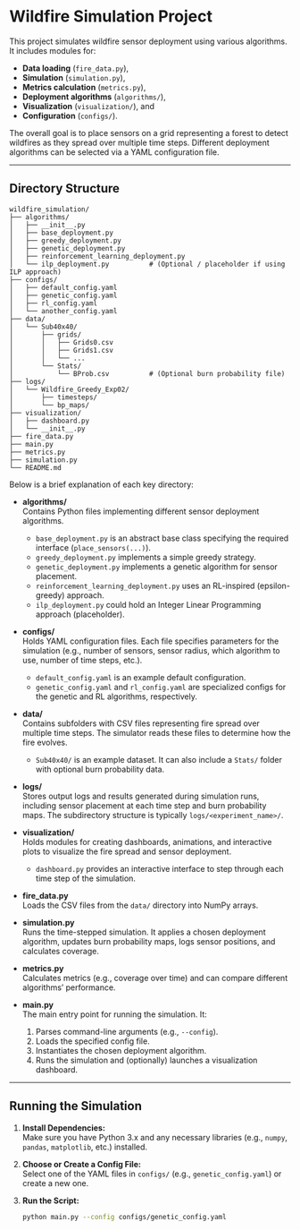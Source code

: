 # Wildfire Simulation Project

This project simulates wildfire sensor deployment using various algorithms. It includes modules for:
- **Data loading** (`fire_data.py`),
- **Simulation** (`simulation.py`),
- **Metrics calculation** (`metrics.py`),
- **Deployment algorithms** (`algorithms/`),
- **Visualization** (`visualization/`), and
- **Configuration** (`configs/`).

The overall goal is to place sensors on a grid representing a forest to detect wildfires as they spread over multiple time steps. Different deployment algorithms can be selected via a YAML configuration file.

---

## Directory Structure
```
wildfire_simulation/
├── algorithms/
│   ├── __init__.py
│   ├── base_deployment.py
│   ├── greedy_deployment.py
│   ├── genetic_deployment.py
│   ├── reinforcement_learning_deployment.py
│   └── ilp_deployment.py          # (Optional / placeholder if using ILP approach)
├── configs/
│   ├── default_config.yaml
│   ├── genetic_config.yaml
│   ├── rl_config.yaml
│   └── another_config.yaml
├── data/
│   └── Sub40x40/
│       ├── grids/
│       │   ├── Grids0.csv
│       │   ├── Grids1.csv
│       │   └── ...
│       └── Stats/
│           └── BProb.csv          # (Optional burn probability file)
├── logs/
│   └── Wildfire_Greedy_Exp02/
│       ├── timesteps/
│       └── bp_maps/
├── visualization/
│   ├── dashboard.py
│   └── __init__.py
├── fire_data.py
├── main.py
├── metrics.py
├── simulation.py
└── README.md
```

Below is a brief explanation of each key directory:

- **algorithms/**  
  Contains Python files implementing different sensor deployment algorithms.  
  - `base_deployment.py` is an abstract base class specifying the required interface (`place_sensors(...)`).  
  - `greedy_deployment.py` implements a simple greedy strategy.  
  - `genetic_deployment.py` implements a genetic algorithm for sensor placement.  
  - `reinforcement_learning_deployment.py` uses an RL-inspired (epsilon-greedy) approach.  
  - `ilp_deployment.py` could hold an Integer Linear Programming approach (placeholder).

- **configs/**  
  Holds YAML configuration files. Each file specifies parameters for the simulation (e.g., number of sensors, sensor radius, which algorithm to use, number of time steps, etc.).  
  - `default_config.yaml` is an example default configuration.  
  - `genetic_config.yaml` and `rl_config.yaml` are specialized configs for the genetic and RL algorithms, respectively.  

- **data/**  
  Contains subfolders with CSV files representing fire spread over multiple time steps. The simulator reads these files to determine how the fire evolves.  
  - `Sub40x40/` is an example dataset. It can also include a `Stats/` folder with optional burn probability data.

- **logs/**  
  Stores output logs and results generated during simulation runs, including sensor placement at each time step and burn probability maps. The subdirectory structure is typically `logs/<experiment_name>/`.

- **visualization/**  
  Holds modules for creating dashboards, animations, and interactive plots to visualize the fire spread and sensor deployment.  
  - `dashboard.py` provides an interactive interface to step through each time step of the simulation.

- **fire_data.py**  
  Loads the CSV files from the `data/` directory into NumPy arrays.

- **simulation.py**  
  Runs the time-stepped simulation. It applies a chosen deployment algorithm, updates burn probability maps, logs sensor positions, and calculates coverage.

- **metrics.py**  
  Calculates metrics (e.g., coverage over time) and can compare different algorithms’ performance.

- **main.py**  
  The main entry point for running the simulation. It:
  1. Parses command-line arguments (e.g., `--config`).
  2. Loads the specified config file.
  3. Instantiates the chosen deployment algorithm.
  4. Runs the simulation and (optionally) launches a visualization dashboard.

---

## Running the Simulation

1. **Install Dependencies:**  
   Make sure you have Python 3.x and any necessary libraries (e.g., `numpy`, `pandas`, `matplotlib`, etc.) installed.

2. **Choose or Create a Config File:**  
   Select one of the YAML files in `configs/` (e.g., `genetic_config.yaml`) or create a new one.

3. **Run the Script:**  
   ```bash
   python main.py --config configs/genetic_config.yaml

